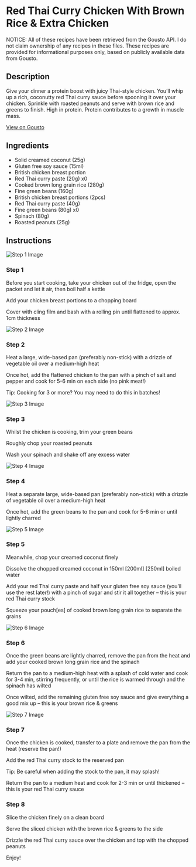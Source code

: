 # Red Thai Curry Chicken With Brown Rice & Extra Chicken

NOTICE: All of these recipes have been retrieved from the Gousto API. I do not claim ownership of any recipes in these files. These recipes are provided for informational purposes only, based on publicly available data from Gousto.

## Description

Give your dinner a protein boost with juicy Thai-style chicken. You’ll whip up a rich, coconutty red Thai curry sauce before spooning it over your chicken. Sprinkle with roasted peanuts and serve with brown rice and greens to finish. High in protein. Protein contributes to a growth in muscle mass.

[View on Gousto](https://www.gousto.co.uk/recipes/cookbook/saucy-red-thai-curry-chicken-with-brown-rice-greens-extra-chicken)

## Ingredients

- Solid creamed coconut (25g)
- Gluten free soy sauce (15ml)
- British chicken breast portion
- Red Thai curry paste (20g) x0
- Cooked brown long grain rice (280g)
- Fine green beans (160g)
- British chicken breast portions (2pcs)
- Red Thai curry paste (40g)
- Fine green beans (80g) x0
- Spinach (80g)
- Roasted peanuts (25g)

## Instructions

![Step 1 Image](https://production-media.gousto.co.uk/cms/recipe-step-image/Step-1-1730471755617-x200.jpg)

### Step 1

Before you start cooking, take your chicken out of the fridge, open the packet and let it air, then boil half a kettle

Add your chicken breast portions to a chopping board

Cover with cling film and bash with a rolling pin until flattened to approx. 1cm thickness

![Step 2 Image](https://production-media.gousto.co.uk/cms/recipe-step-image/Step-2-1730471762516-x200.jpg)

### Step 2

Heat a large, wide-based pan (preferably non-stick) with a drizzle of vegetable oil over a medium-high heat

Once hot, add the flattened chicken to the pan with a pinch of salt and pepper and cook for 5-6 min on each side (no pink meat!)

Tip: Cooking for 3 or more? You may need to do this in batches!

![Step 3 Image](https://production-media.gousto.co.uk/cms/recipe-step-image/Step-3-1730471798480-x200.jpg)

### Step 3

Whilst the chicken is cooking, trim your green beans

Roughly chop your roasted peanuts

Wash your spinach and shake off any excess water

![Step 4 Image](https://production-media.gousto.co.uk/cms/recipe-step-image/Step-4-1730471804750-x200.jpg)

### Step 4

Heat a separate large, wide-based pan (preferably non-stick) with a drizzle of vegetable oil over a medium-high heat

Once hot, add the green beans to the pan and cook for 5-6 min or until lightly charred

![Step 5 Image](https://production-media.gousto.co.uk/cms/recipe-step-image/Step-5-1730471810798-x200.jpg)

### Step 5

Meanwhile, chop your creamed coconut finely

Dissolve the chopped creamed coconut in 150ml <span class="text-purple">[200ml]</span> <span class="text-danger">[250ml] </span>boiled water

Add your red Thai curry paste and half your gluten free soy sauce (you’ll use the rest later!) with a pinch of sugar and stir it all together – this is your red Thai curry stock

Squeeze your pouch[es] of cooked brown long grain rice to separate the grains

![Step 6 Image](https://production-media.gousto.co.uk/cms/recipe-step-image/Step-6-1730471816020-x200.jpg)

### Step 6

Once the green beans are lightly charred, remove the pan from the heat and add your cooked brown long grain rice and the spinach

Return the pan to a medium-high heat with a splash of cold water and cook for 3-4 min, stirring frequently, or until the rice is warmed through and the spinach has wilted

Once wilted, add the remaining gluten free soy sauce and give everything a good mix up – this is your brown rice & greens

![Step 7 Image](https://production-media.gousto.co.uk/cms/recipe-step-image/Step-7-1730471821078-x200.jpg)

### Step 7

Once the chicken is cooked, transfer to a plate and remove the pan from the heat (reserve the pan!)

Add the red Thai curry stock to the reserved pan

Tip: Be careful when adding the stock to the pan, it may splash!

Return the pan to a medium heat and cook for 2-3 min or until thickened – this is your red Thai curry sauce

### Step 8

Slice the chicken finely on a clean board

Serve the sliced chicken with the brown rice & greens to the side

Drizzle the red Thai curry sauce over the chicken and top with the chopped peanuts

Enjoy!

